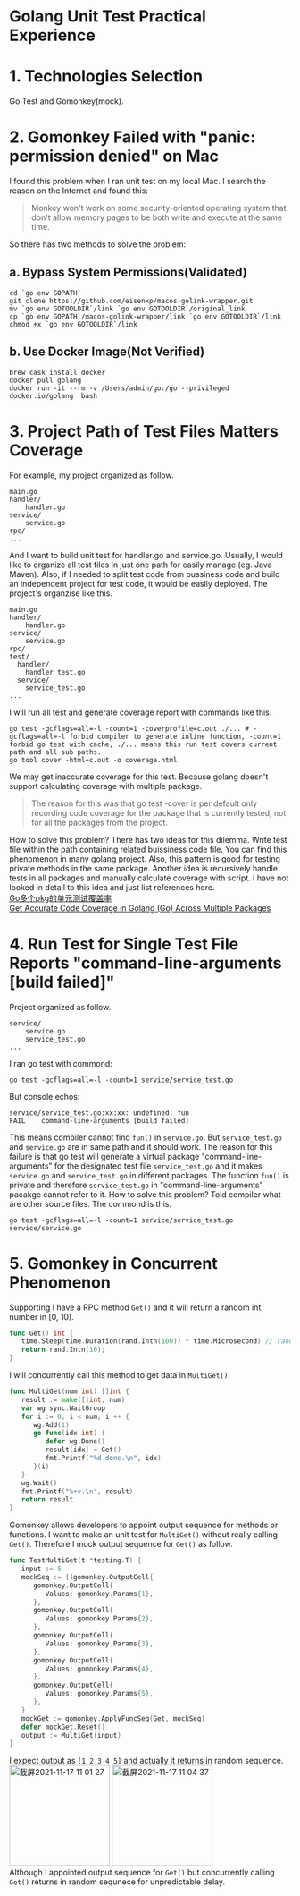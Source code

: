 # Golang Unit Test Practical Experience

# 1. Technologies Selection
Go Test and Gomonkey(mock).

# 2. Gomonkey Failed with "panic: permission denied" on Mac
I found this problem when I ran unit test on my local Mac. I search the reason on the Internet and found this:
> Monkey won't work on some security-oriented operating system that don't allow memory pages to be both write and execute at the same time.

So there has two methods to solve the problem:
## a. Bypass System Permissions(Validated)
```shell
cd `go env GOPATH`
git clone https://github.com/eisenxp/macos-golink-wrapper.git
mv `go env GOTOOLDIR`/link `go env GOTOOLDIR`/original_link
cp `go env GOPATH`/macos-golink-wrapper/link `go env GOTOOLDIR`/link
chmod +x `go env GOTOOLDIR`/link
```
## b. Use Docker Image(Not Verified)
```shell
brew cask install docker
docker pull golang
docker run -it --rm -v /Users/admin/go:/go --privileged docker.io/golang  bash
```

# 3. Project Path of Test Files Matters Coverage
For example, my project organized as follow.
```
main.go
handler/
    handler.go
service/
    service.go
rpc/
...
```
And I want to build unit test for handler.go and service.go. Usually, I would like to organize all test files in just one path for easily manage (eg. Java Maven). Also, if I needed to split test code from bussiness code and build an independent project for test code, it would be easily deployed. The project's organzise like this.
```
main.go
handler/
    handler.go
service/
    service.go
rpc/
test/
  handler/
    handler_test.go
  service/
    service_test.go
...
```
I will run all test and generate coverage report with commands like this.
```shell
go test -gcflags=all=-l -count=1 -coverprofile=c.out ./... # -gcflags=all=-l forbid compiler to generate inline function, -count=1 forbid go test with cache, ./... means this run test covers current path and all sub paths.
go tool cover -html=c.out -o coverage.html
```
We may get inaccurate coverage for this test. Because golang doesn't support calculating coverage with multiple package.
> The reason for this was that go test -cover is per default only recording code coverage for the package that is currently tested, not for all the packages from the project.

How to solve this problem? There has two ideas for this dilemma. Write test file within the path containing related buissiness code file. You can find this phenomenon in many golang project. Also, this pattern is good for testing private methods in the same package. Another idea is recursively handle tests in all packages and manually calculate coverage with script. I have not looked in detail to this idea and just list references here.
<br/>[Go多个pkg的单元测试覆盖率](https://singlecool.com/2017/06/11/golang-test/)
<br/>[Get Accurate Code Coverage in Golang (Go) Across Multiple Packages](https://www.ory.sh/golang-go-code-coverage-accurate/)

# 4. Run Test for Single Test File Reports "command-line-arguments [build failed]"
Project organized as follow.
```
service/
    service.go
    service_test.go
...
```
I ran go test with commond:
```shell
go test -gcflags=all=-l -count=1 service/service_test.go
```
But console echos:
```shell
service/service_test.go:xx:xx: undefined: fun
FAIL    command-line-arguments [build failed]
```
This means compiler cannot find ```fun()``` in ```service.go```. But ```service_test.go``` and ```service.go``` are in same path and it should work.
The reason for this failure is that go test will generate a virtual package "command-line-arguments" for the designated test file ```service_test.go``` and it makes ```service.go``` and ```service_test.go``` in different packages. The function ```fun()``` is private and therefore ```service_test.go``` in "command-line-arguments" pacakge cannot refer to it.
How to solve this problem? Told compiler what are other source files. The commond is this.
```shell
go test -gcflags=all=-l -count=1 service/service_test.go service/service.go
```

# 5. Gomonkey in Concurrent Phenomenon
Supporting I have a RPC method ```Get()``` and it will return a random int number in \[0, 10).
```go
func Get() int {
   time.Sleep(time.Duration(rand.Intn(100)) * time.Microsecond) // random RPC delay
   return rand.Intn(10);
}
```
I will concurrently call this method to get data in ```MultiGet()```.
```go
func MultiGet(num int) []int {
   result := make([]int, num)
   var wg sync.WaitGroup
   for i := 0; i < num; i ++ {
      wg.Add(1)
      go func(idx int) {
         defer wg.Done()
         result[idx] = Get()
         fmt.Printf("%d done.\n", idx)
      }(i)
   }
   wg.Wait()
   fmt.Printf("%+v.\n", result)
   return result
}
```
Gomonkey allows developers to appoint output sequence for methods or functions. I want to make an unit test for ```MultiGet()``` without really calling ```Get()```. Therefore I mock output sequence for ```Get()``` as follow.
```go
func TestMultiGet(t *testing.T) {
   input := 5
   mockSeq := []gomonkey.OutputCell{
      gomonkey.OutputCell{
         Values: gomonkey.Params{1},
      },
      gomonkey.OutputCell{
         Values: gomonkey.Params{2},
      },
      gomonkey.OutputCell{
         Values: gomonkey.Params{3},
      },
      gomonkey.OutputCell{
         Values: gomonkey.Params{4},
      },
      gomonkey.OutputCell{
         Values: gomonkey.Params{5},
      },
   }
   mockGet := gomonkey.ApplyFuncSeq(Get, mockSeq)
   defer mockGet.Reset()
   output := MultiGet(input)
}
```
I expect output as ```[1 2 3 4 5]``` and actually it returns in random sequence.
<br/>
<img width="180" alt="截屏2021-11-17 11 01 27" src="https://user-images.githubusercontent.com/94346774/142126867-1318a693-b5b6-493f-9ee4-dd75afae2919.png">
<img width="180" alt="截屏2021-11-17 11 04 37" src="https://user-images.githubusercontent.com/94346774/142127160-f46eb6f6-1f35-458e-a012-b77499d328cb.png">
<br/>
Although I appointed output sequence for ```Get()``` but concurrently calling ```Get()``` returns in random sequnece for unpredictable delay.


